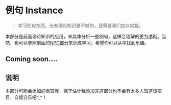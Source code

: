 # 例句 Instance

> 学习任何东西，光有理论知识是不够的，还需要我们加以实践。

本部分是前面理论知识的应用，来具体分析一些例句，这样会理解的更为透彻。当然，也可以参照前面的[NPC部分](https://github.com/i0Ek3/fuckGrammer/blob/master/NPC.md)来训练学习，希望你可以从中找到乐趣。

## Coming soon....


## 说明

本部分可能会添加的表较慢，保守估计我添加完这部分也不会有太多人知道该项目，自娱自乐吧^_^！
